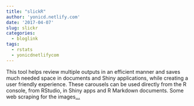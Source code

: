 ```yaml
---
title: "slickR"
author: 'yonicd.netlify.com'
date: '2017-04-07'
slug: slickr
categories:
  - bloglink
tags:
  - rstats
  - yonicdnetlifycom
---
```


This tool helps review multiple outputs in an efficient manner and saves much needed space in documents and Shiny applications, while creating a user friendly experience. These carousels can be used directly from the R console, from RStudio, in Shiny apps and R Markdown documents. Some web scraping for the images[... <i class="fas fa-external-link-alt"></i>](https://yonicd.netlify.com/post/2017-04-07-slickr/)

